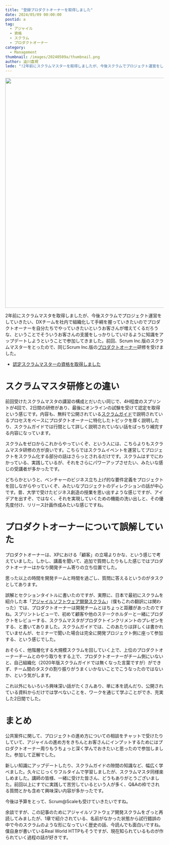 ```yaml
---
title: "登録プロダクトオーナーを取得しました"
date: 2024/05/09 00:00:00
postid: a
tag:
  - アジャイル
  - 資格
  - スクラム
  - プロダクトオーナー
category:
  - Management
thumbnail: /images/20240509a/thumbnail.png
author: 澁川喜規
lede: "!2年前にスクラムマスターを取得しましたが、今後スクラムでプロジェクト運営をしていきたい、DXチームを社内で組織化して手綱を握っていきたいのでプロダクトオーナーを自分たちでやっていきたいというお客さんが増えてくるだろうな、ということでそういうお客さんの支援をしっかりしていけるように知識をアップデートしようということで参加してきました。"
---
```

<img src="/images/20240509a/image.png" alt="" width="946" height="729" loading="lazy">

2年前にスクラムマスタを取得しましたが、今後スクラムでプロジェクト運営をしていきたい、DXチームを社内で組織化して手綱を握っていきたいのでプロダクトオーナーを自分たちでやっていきたいというお客さんが増えてくるだろうな、ということでそういうお客さんの支援をしっかりしていけるように知識をアップデートしようということで参加してきました。前回、Scrum Inc.版のスクラムマスターをとったので、同じScrum Inc.版の[プロダクトオーナー](https://scruminc.jp/training/owner/)研修を受けました。

* [認定スクラムマスターの資格を取得しました](/articles/20220218a/)

# スクラムマスタ研修との違い

前回受けたスクラムマスタの講習の構成とだいたい同じで、4H程度のスプリントが4回で、2日間の研修があり、最後にオンラインの試験を受けて認定を取得という感じです。内容も、無料で公開されている[スクラムガイド](https://scrumguides.org/docs/scrumguide/v2020/2020-Scrum-Guide-Japanese.pdf)で説明されているプロセスをベースにプロダクトオーナーに特化したトピックを厚く説明したり、スクラムガイドでは行間として詳しく説明されていない話をばっちり補完する内容になっています。

スクラムをゼロからこれからやっていくぞ、という人には、こちらよりもスクラムマスタ研修の方が良いです。こちらではスクラムイベントを運営してプロジェクトをスクラム化する部分の話はさらっとされるだけです。スクラムはすでにわかっている、実践しているが、それをさらにパワーアップさせたい、みたいな感じの受講者が多かったです。

どちらかというと、ベンチャーのビジネス立ち上げ的な要件定義をプロジェクトを回しながらやっていくぞ、みたいなプロジェクトのディレクションの話が中心です。昔、大学で受けたビジネス創造の授業を思い出すような感じですが、アイデアを出すぞ、ではなく、それを実現していくための機能の洗い出しと、その優先度付け、リリース計画作成みたいな感じですね。

# プロダクトオーナーについて誤解していた

プロダクトオーナーは、XPにおける「顧客」の立場よりかな、という感じで考えていました。しかし、講義を聞いて、追加で質問したりもした感じではプロダクトオーナーはかなり開発チーム寄りの立ち位置でした。

思った以上の時間を開発チームと時間を過ごし、質問に答えるというのがタスクとしてあります。

誤解とセクションタイトルに書いたのですが、実際に、日本で最初にスクラムを紹介した本「[アジャイルソフトウェア開発スクラム](https://amzn.to/3W6uG6o)」（僕もこれの翻訳には関わった）では、プロダクトオーナーは開発チームとはちょっと距離があったのですね。スプリントレビューで、初めて顧客や他のステークホルダーと一緒にプロダクトをレビューする、スクラムマスタがプロダクトインクリメントのプレゼンをする、と書いてありました。スクラムガイドでは、このあたりは詳しくは書かれていませんが、セミナーで聞いた場合は完全に開発プロジェクト側に座って参加する、という感じでした。

おそらく、他階層化する大規模スクラムを回していく上で、上位のプロダクトオーナーチームとのやり取りをする上で、プロダクトオーナーがチーム側にいないと、自己組織化（2020年版スクラムガイドでは無くなった言葉ですが）ができず、チーム間のタスクの割り振りがうまくいかないことでこうなったのではないか、という気がします。

これ以外にもいろいろ興味深い話がたくさんあり、単に本を読んだり、公開されている資料からだけでは学べないことを、ワークを通じて学ぶことができ、充実した2日間でした。

# まとめ

公共案件に関して、プロジェクトの進め方についての相談をチャットで受けたりしていて、アジャイルの進め方をきちんとお客さんにインプットするためにはプロダクトオーナー周りもうちょっと深く学んでおきたいと思ったので参加しました。参加して正解でした。

新しい知識にアップデートしたり、スクラムガイドの隙間の知識など、幅広く学べました。久々にじっくりフルタイムで学習しましたが、スクラムマスタ同様楽しめました。講師の皆様、一緒に受けた皆さん、どうもありがとうございました。前回以上にすでに実践して苦労しているという人が多く、Q&Aの枠でされる質問とかも含めて興味深い内容が多かったです。

今後は予算をとって、Scrum@Scaleも受けていきたいですね。

余談ですが、この記事のためにアジャイルソフトウェア開発スクラムをざっと再読してみましたが、1章で紹介されている、名前がなかった状態から試行錯誤の中で今のスクラムのような形になっていく歴史の話、今読んでも面白いですね。僕自身が書いているReal World HTTPもそうですが、現在知られているものが作られていく過程の話が好きです。
